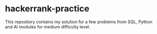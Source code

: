 # hackerrank-practice

This repository contains my solution for a few problems from SQL, Python and AI modules for medium difficulty level.
